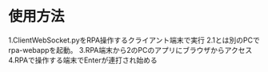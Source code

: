 # 使用方法

1.ClientWebSocket.pyをRPA操作するクライアント端末で実行
2.1とは別のPCでrpa-webappを起動。
3.RPA端末から2のPCのアプリにブラウザからアクセス
4.RPAで操作する端末でEnterが連打され始める
